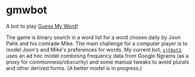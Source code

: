 gmwbot
======

A bot to play [Guess My Word!][1]

The game is binary search in a word list for a word chosen daily by
Joon Pahk and his comrade Mike.  The main challenge for a computer
player is to model Joon's and Mike's preferences for words.  My current
bot, [`sjtbot3`](./sjtbot3.py), uses an ad hoc model combining
frequency data from Google Ngrams (as a proxy for commonness/obscurity)
and some manual tweaks to avoid plurals and other derived forms.
(A better model is in progress.)

[1]: http://www.people.fas.harvard.edu/~pahk/dictionary/guess.cgi
